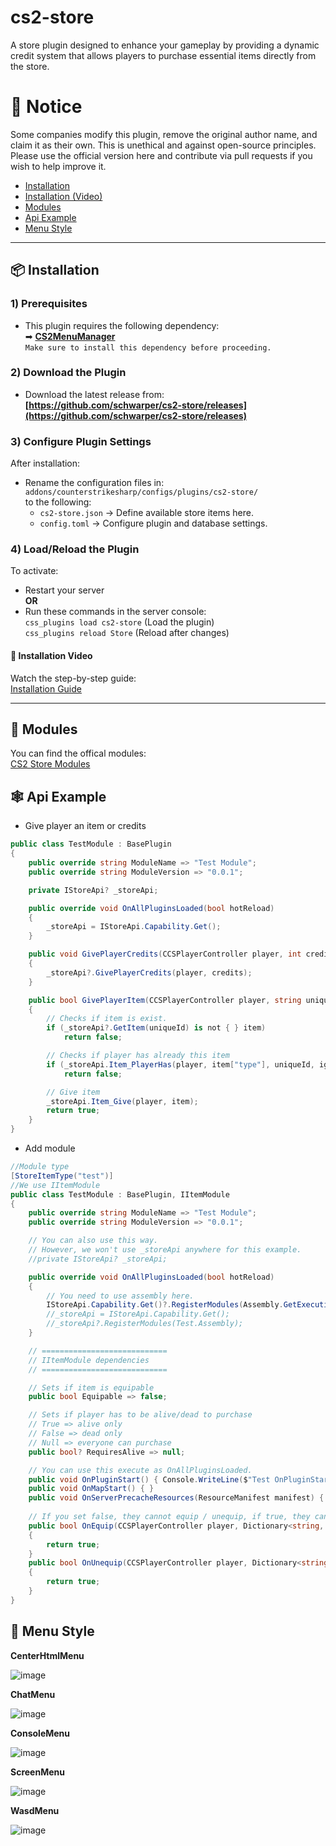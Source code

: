 # cs2-store
A store plugin designed to enhance your gameplay by providing a dynamic credit system that allows players to purchase essential items directly from the store.  

# 🔔 Notice
Some companies modify this plugin, remove the original author name, and claim it as their own. This is unethical and against open-source principles.
Please use the official version here and contribute via pull requests if you wish to help improve it.

- [Installation](https://github.com/schwarper/cs2-store?tab=readme-ov-file#-installation)
- [Installation (Video)](https://github.com/schwarper/cs2-store?tab=readme-ov-file#-installation-video)
- [Modules](https://github.com/schwarper/cs2-store?tab=readme-ov-file#-modules)
- [Api Example](https://github.com/schwarper/cs2-store?tab=readme-ov-file#%EF%B8%8F-api-example)
- [Menu Style](https://github.com/schwarper/cs2-store?tab=readme-ov-file#-menu-style)
---

## 📦 Installation  

### 1) Prerequisites  
- This plugin requires the following dependency:  
  ➡ **[CS2MenuManager](https://github.com/schwarper/CS2MenuManager)**  
  ```Make sure to install this dependency before proceeding.```  

### 2) Download the Plugin  
- Download the latest release from:  
  **[https://github.com/schwarper/cs2-store/releases](https://github.com/schwarper/cs2-store/releases)**  

### 3) Configure Plugin Settings  
After installation:  
- Rename the configuration files in:  
  `addons/counterstrikesharp/configs/plugins/cs2-store/`  
  to the following:  
  - `cs2-store.json` → Define available store items here.  
  - `config.toml` → Configure plugin and database settings.  

### 4) Load/Reload the Plugin  
To activate:  
- Restart your server  
**OR**  
- Run these commands in the server console:  
  ```css_plugins load cs2-store``` (Load the plugin)  
  ```css_plugins reload Store``` (Reload after changes)  

#### 🎥 Installation Video  
Watch the step-by-step guide:  
[Installation Guide](https://files.catbox.moe/uzadjw.mp4)


---

## 🎲 Modules
You can find the offical modules:  
[CS2 Store Modules](https://github.com/schwarper/cs2-store-modules)

## 🕸️ Api Example
- Give player an item or credits
```csharp
public class TestModule : BasePlugin
{
    public override string ModuleName => "Test Module";
    public override string ModuleVersion => "0.0.1";

    private IStoreApi? _storeApi;

    public override void OnAllPluginsLoaded(bool hotReload)
    {
        _storeApi = IStoreApi.Capability.Get();
    }

    public void GivePlayerCredits(CCSPlayerController player, int credits)
    {
        _storeApi?.GivePlayerCredits(player, credits);
    }

    public bool GivePlayerItem(CCSPlayerController player, string uniqueId)
    {
        // Checks if item is exist.
        if (_storeApi?.GetItem(uniqueId) is not { } item)
            return false;

        // Checks if player has already this item
        if (_storeApi.Item_PlayerHas(player, item["type"], uniqueId, ignoreVip: false))
            return false;

        // Give item
        _storeApi.Item_Give(player, item);
        return true;
    }
}
```

- Add module
```csharp
//Module type
[StoreItemType("test")]
//We use IItemModule
public class TestModule : BasePlugin, IItemModule
{
    public override string ModuleName => "Test Module";
    public override string ModuleVersion => "0.0.1";

    // You can also use this way.
    // However, we won't use _storeApi anywhere for this example.
    //private IStoreApi? _storeApi;

    public override void OnAllPluginsLoaded(bool hotReload)
    {
        // You need to use assembly here.
        IStoreApi.Capability.Get()?.RegisterModules(Assembly.GetExecutingAssembly());
        //_storeApi = IStoreApi.Capability.Get();
        //_storeApi?.RegisterModules(Test.Assembly);
    }

    // ============================
    // IItemModule dependencies
    // ============================

    // Sets if item is equipable
    public bool Equipable => false;

    // Sets if player has to be alive/dead to purchase
    // True => alive only
    // False => dead only
    // Null => everyone can purchase
    public bool? RequiresAlive => null;

    // You can use this execute as OnAllPluginsLoaded.
    public void OnPluginStart() { Console.WriteLine($"Test OnPluginStart"); }
    public void OnMapStart() { }
    public void OnServerPrecacheResources(ResourceManifest manifest) { }
    
    // If you set false, they cannot equip / unequip, if true, they can.
    public bool OnEquip(CCSPlayerController player, Dictionary<string, string> item)
    {
        return true;
    }
    public bool OnUnequip(CCSPlayerController player, Dictionary<string, string> item, bool update)
    {
        return true;
    }
}
```
## 🔖 Menu Style
**CenterHtmlMenu**

![image](https://files.catbox.moe/gz8x5e.png)

**ChatMenu**

![image](https://files.catbox.moe/85ix04.png)

**ConsoleMenu**

![image](https://files.catbox.moe/m47qri.png)

**ScreenMenu**

![image](https://files.catbox.moe/b5ulzj.png)

**WasdMenu**

![image](https://files.catbox.moe/kogxzp.png)

